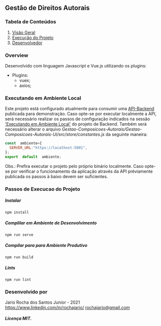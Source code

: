 ## Gestão de Direitos Autorais
### Tabela de Conteúdos

 1. [Visão Geral](#overview)
 2. [Execução do Projeto](#passos-de-execucao-do-projeto)
 4. [Desenvolvedor](#desenvolvido-por)

### Overview
Desenvolvido com linguagem Javascript e Vue.js utilizando os plugins:

 - Plugins:
	 - vuex;
	 - axios;

### Executando em Ambiente Local

Este projeto está configurado atualmente para consumir uma [API-Backend](https://composicoes-autorais-api.herokuapp.com/swagger/index.html) publicada para demonstração.
Caso opte-se por executar localmente a API, será necessário realizar os passos de configuração indicados na sessão ['Executando em Ambiente Local'](https://github.com/rochajario/Gestao-Composicoes-Autorais/tree/main/Gestao-Composicoes-Autorais-Api) do projeto de Backend.
Também será necessário alterar o arquivo *Gestao-Composicoes-Autorais/Gestao-Composicoes-Autorais-Ui/src/store/constantes.js* da seguinte maneira:

```javascript
const  ambiente={
  SERVER_URL:"https://localhost:5001",
};
export  default  ambiente;
```

Obs.: Prefira executar o projeto pelo próprio binário localmente.
Caso opte-se por verificar o funcionamento da aplicação através da API préviamente publicada os passos à baixo devem ser suficientes.
### Passos de Execucao do Projeto
##### Instalar
```
npm install
```
##### Complilar em Ambiente de Desenvolvimento
```
npm run serve
```
##### Compilar para para Ambiente Produtivo
```
npm run build
```
##### Lints
```
npm run lint
```

### Desenvolvido por
Jario Rocha dos Santos Junior - 2021 
https://www.linkedin.com/in/rochajario/
rochajario@gmail.com
##### Licença MIT.
